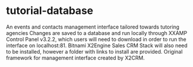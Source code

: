 # tutorial-database
An events and contacts management interface tailored towards tutoring agencies
Changes are saved to a database and run locally through XXAMP Control Panel v3.2.2, which users
will need to download in order to run the interface on localhost:81.
Bitnami X2Engine Sales CRM Stack will also need to be installed, however a folder with links to
install are provided.
Original framework for management interface created by X2CRM.

